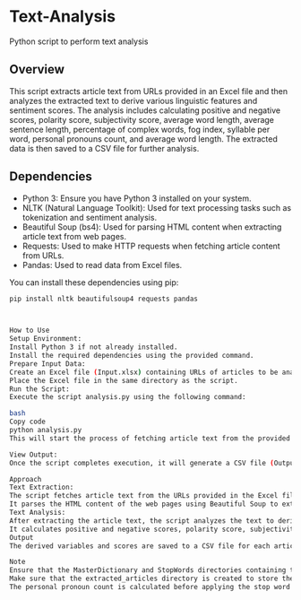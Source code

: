 # Text-Analysis
Python script to perform text analysis

## Overview
This script extracts article text from URLs provided in an Excel file and then analyzes the extracted text to derive various linguistic features and sentiment scores. The analysis includes calculating positive and negative scores, polarity score, subjectivity score, average word length, average sentence length, percentage of complex words, fog index, syllable per word, personal pronouns count, and average word length. The extracted data is then saved to a CSV file for further analysis.

## Dependencies
- Python 3: Ensure you have Python 3 installed on your system.
- NLTK (Natural Language Toolkit): Used for text processing tasks such as tokenization and sentiment analysis.
- Beautiful Soup (bs4): Used for parsing HTML content when extracting article text from web pages.
- Requests: Used to make HTTP requests when fetching article content from URLs.
- Pandas: Used to read data from Excel files.

You can install these dependencies using pip:
```bash
pip install nltk beautifulsoup4 requests pandas



How to Use
Setup Environment:
Install Python 3 if not already installed.
Install the required dependencies using the provided command.
Prepare Input Data:
Create an Excel file (Input.xlsx) containing URLs of articles to be analyzed. Ensure that the Excel file has a column named URL containing the URLs.
Place the Excel file in the same directory as the script.
Run the Script:
Execute the script analysis.py using the following command:

bash
Copy code
python analysis.py
This will start the process of fetching article text from the provided URLs and analyzing the text to derive linguistic features and sentiment scores.

View Output:
Once the script completes execution, it will generate a CSV file (Output_Data_Structure.csv) containing the derived variables and scores for each article. You can open this CSV file using any spreadsheet software for further analysis and visualization.

Approach
Text Extraction:
The script fetches article text from the URLs provided in the Excel file using the requests library.
It parses the HTML content of the web pages using Beautiful Soup to extract the article text while excluding website headers, footers, and other irrelevant content.
Text Analysis:
After extracting the article text, the script analyzes the text to derive various linguistic features and sentiment scores.
It calculates positive and negative scores, polarity score, subjectivity score, average word length, average sentence length, percentage of complex words, fog index, syllable per word, personal pronouns count, and average word length.
Output
The derived variables and scores are saved to a CSV file for each article, with each row representing an article and each column representing a derived feature or score.

Note
Ensure that the MasterDictionary and StopWords directories containing the required dictionaries and stop words are present in the same directory as the script.
Make sure that the extracted_articles directory is created to store the extracted article text files.
The personal pronoun count is calculated before applying the stop word filter because once the stop word filter is applied, the personal pronouns may no longer be present in the text, resulting in a count of zero.